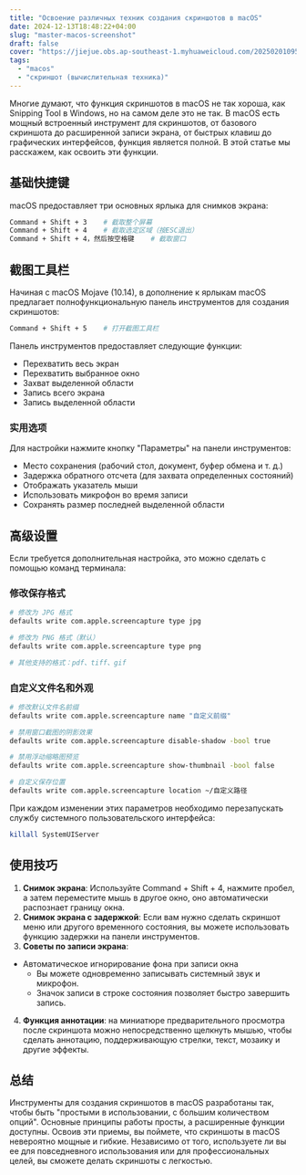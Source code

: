 ```yaml
---
title: "Освоение различных техник создания скриншотов в macOS"
date: 2024-12-13T18:48:22+04:00
slug: "master-macos-screenshot"
draft: false
cover: "https://jiejue.obs.ap-southeast-1.myhuaweicloud.com/20250201095905780.webp"
tags:
  - "macos"
  - "скриншот (вычислительная техника)"
---
```


Многие думают, что функция скриншотов в macOS не так хороша, как Snipping Tool в Windows, но на самом деле это не так. В macOS есть мощный встроенный инструмент для скриншотов, от базового скриншота до расширенной записи экрана, от быстрых клавиш до графических интерфейсов, функция является полной. В этой статье мы расскажем, как освоить эти функции.

<!--more-->

## 基础快捷键

macOS предоставляет три основных ярлыка для снимков экрана:

```bash
Command + Shift + 3    # 截取整个屏幕
Command + Shift + 4    # 截取选定区域（按ESC退出）
Command + Shift + 4，然后按空格键    # 截取窗口
```

## 截图工具栏

Начиная с macOS Mojave (10.14), в дополнение к ярлыкам macOS предлагает полнофункциональную панель инструментов для создания скриншотов:

```bash
Command + Shift + 5    # 打开截图工具栏
```

Панель инструментов предоставляет следующие функции:

- Перехватить весь экран
- Перехватить выбранное окно
- Захват выделенной области
- Запись всего экрана
- Запись выделенной области

### 实用选项

Для настройки нажмите кнопку "Параметры" на панели инструментов:

- Место сохранения (рабочий стол, документ, буфер обмена и т. д.)
- Задержка обратного отсчета (для захвата определенных состояний)
- Отображать указатель мыши
- Использовать микрофон во время записи
- Сохранять размер последней выделенной области

## 高级设置

Если требуется дополнительная настройка, это можно сделать с помощью команд терминала:

### 修改保存格式

```bash
# 修改为 JPG 格式
defaults write com.apple.screencapture type jpg

# 修改为 PNG 格式（默认）
defaults write com.apple.screencapture type png

# 其他支持的格式：pdf、tiff、gif
```

### 自定义文件名和外观

```bash
# 修改默认文件名前缀
defaults write com.apple.screencapture name "自定义前缀"

# 禁用窗口截图的阴影效果
defaults write com.apple.screencapture disable-shadow -bool true

# 禁用浮动缩略图预览
defaults write com.apple.screencapture show-thumbnail -bool false

# 自定义保存位置
defaults write com.apple.screencapture location ~/自定义路径
```

При каждом изменении этих параметров необходимо перезапускать службу системного пользовательского интерфейса:

```bash
killall SystemUIServer
```

## 使用技巧

1. **Снимок экрана**: Используйте Command + Shift + 4, нажмите пробел, а затем переместите мышь в другое окно, оно автоматически распознает границу окна.
2. **Снимок экрана с задержкой**: Если вам нужно сделать скриншот меню или другого временного состояния, вы можете использовать функцию задержки на панели инструментов.
3. **Советы по записи экрана**:

- Автоматическое игнорирование фона при записи окна
   - Вы можете одновременно записывать системный звук и микрофон.
   - Значок записи в строке состояния позволяет быстро завершить запись.
4. **Функция аннотации**: на миниатюре предварительного просмотра после скриншота можно непосредственно щелкнуть мышью, чтобы сделать аннотацию, поддерживающую стрелки, текст, мозаику и другие эффекты.

## 总结

Инструменты для создания скриншотов в macOS разработаны так, чтобы быть "простыми в использовании, с большим количеством опций". Основные принципы работы просты, а расширенные функции доступны. Освоив эти приемы, вы поймете, что скриншоты в macOS невероятно мощные и гибкие. Независимо от того, используете ли вы ее для повседневного использования или для профессиональных целей, вы сможете делать скриншоты с легкостью.